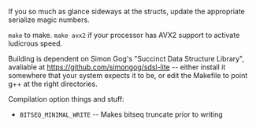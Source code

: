 If you so much as glance sideways at the structs, update the appropriate
serialize magic numbers.

`make` to make. `make avx2` if your processor has AVX2 support to
activate ludicrous speed.

Building is dependent on Simon Gog's "Succinct Data Structure Library",
avaliable at https://github.com/simongog/sdsl-lite -- either install it
somewhere that your system expects it to be, or edit the Makefile to
point g++ at the right directories.

Compilation option things and stuff:

* `BITSEQ_MINIMAL_WRITE` -- Makes bitseq truncate prior to writing

